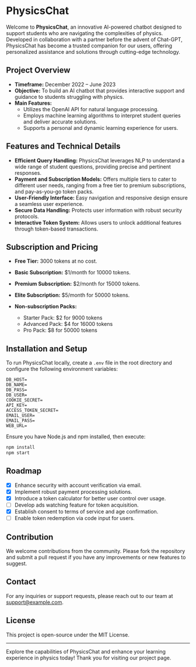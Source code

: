 # PhysicsChat

Welcome to **PhysicsChat**, an innovative AI-powered chatbot designed to support students who are navigating the complexities of physics. Developed in collaboration with a partner before the advent of Chat-GPT, PhysicsChat has become a trusted companion for our users, offering personalized assistance and solutions through cutting-edge technology.

## Project Overview

- **Timeframe:** December 2022 – June 2023
- **Objective:** To build an AI chatbot that provides interactive support and guidance to students struggling with physics.
- **Main Features:**
  - Utilizes the OpenAI API for natural language processing.
  - Employs machine learning algorithms to interpret student queries and deliver accurate solutions.
  - Supports a personal and dynamic learning experience for users.

## Features and Technical Details

- **Efficient Query Handling:** PhysicsChat leverages NLP to understand a wide range of student questions, providing precise and pertinent responses.
- **Payment and Subscription Models:** Offers multiple tiers to cater to different user needs, ranging from a free tier to premium subscriptions, and pay-as-you-go token packs.
- **User-Friendly Interface:** Easy navigation and responsive design ensure a seamless user experience.
- **Secure Data Handling:** Protects user information with robust security protocols.
- **Interactive Token System:** Allows users to unlock additional features through token-based transactions.

## Subscription and Pricing

- **Free Tier:** 3000 tokens at no cost.
- **Basic Subscription:** $1/month for 10000 tokens.
- **Premium Subscription:** $2/month for 15000 tokens.
- **Elite Subscription:** $5/month for 50000 tokens.

- **Non-subscription Packs:**
  - Starter Pack: $2 for 9000 tokens
  - Advanced Pack: $4 for 16000 tokens
  - Pro Pack: $8 for 50000 tokens

## Installation and Setup

To run PhysicsChat locally, create a `.env` file in the root directory and configure the following environment variables:

```plaintext
DB_HOST=
DB_NAME=
DB_PASS=
DB_USER=
COOKIE_SECRET=
API_KEY=
ACCESS_TOKEN_SECRET=
EMAIL_USER=
EMAIL_PASS=
WEB_URL=
```

Ensure you have Node.js and npm installed, then execute:

```bash
npm install
npm start
```

## Roadmap

- [x] Enhance security with account verification via email.
- [x] Implement robust payment processing solutions.
- [x] Introduce a token calculator for better user control over usage.
- [ ] Develop ads watching feature for token acquisition.
- [x] Establish consent to terms of service and age confirmation.
- [ ] Enable token redemption via code input for users.

## Contribution

We welcome contributions from the community. Please fork the repository and submit a pull request if you have any improvements or new features to suggest.

## Contact

For any inquiries or support requests, please reach out to our team at [support@example.com](mailto:support@example.com).

## License

This project is open-source under the MIT License.

---

Explore the capabilities of PhysicsChat and enhance your learning experience in physics today! Thank you for visiting our project page.
